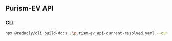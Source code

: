 ## Purism-EV API

### CLI

```bash
npx @redocly/cli build-docs .\purism-ev_api-current-resolved.yaml --output=index.html
```
